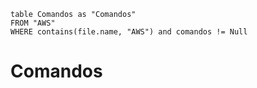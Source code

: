 

```dataview 
table Comandos as "Comandos" 
FROM "AWS" 
WHERE contains(file.name, "AWS") and comandos != Null
```

# Comandos


